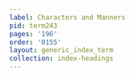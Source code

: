 ```yaml
---
label: Characters and Manners
pid: term243
pages: '196'
order: '0155'
layout: generic_index_term
collection: index-headings
---
```

